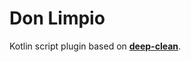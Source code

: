 # Don Limpio

Kotlin script plugin based on [**deep-clean**](https://github.com/rock3r/deep-clean).


